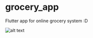 # grocery_app
 Flutter app for online grocery system :D
 
![alt text](images/https://github.com/polaiee/grocery_app/blob/main/2020-12-01%20(17).png)
